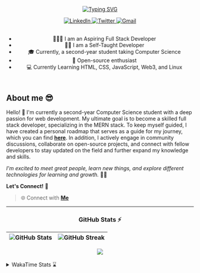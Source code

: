 
<header align="left">
  
[![Typing SVG](https://readme-typing-svg.demolab.com?font=poppins&weight=900&size=32&duration=4000&pause=800&color=FDFDFD&vCenter=true&width=800&lines=Welcome+to+my+GitHub+profile!+%F0%9F%91%8B;Let's+Connect!+%F0%9F%A4%9D)](https://git.io/typing-svg)
    
<section>
    <a href="https://www.linkedin.com/in/jfmartinz/">
    <img src="https://img.shields.io/badge/let's%20connect-LinkedIn-4d4f73?style=for-the-badge&amp;logo=linkedin&amp;logoColor=2677c8" alt="LinkedIn">
  </a>
  <a href="https://twitter.com/jfmartinz">
    <img src="https://img.shields.io/badge/follow%20Me-Twitter-4d4f73?style=for-the-badge&amp;logo=twitter&amp;logoColor=1d9bf0" alt="Twitter">
  </a>
  <a href="mailto:se.josephmartin@gmail.com">
    <img src="https://img.shields.io/badge/let's%20talk-gmail-4d4f73?style=for-the-badge&amp;logo=gmail&amp;logoColor=ea4335" alt="Gmail">
  </a>
</section><br>


- 🧑🏽‍💻 I am an Aspiring Full Stack Developer
- ✍🏼 I am a Self-Taught Developer
- 🎓 Currently, a second-year student taking Computer Science 
- 🌟 Open-source enthusiast   
- 💻 Currently Learning HTML, CSS, JavaScript, Web3, and Linux
</header>


  

<section align="left">

## About me 😎

Hello! 👋 I'm currently a second-year Computer Science student with a deep passion for web development. My ultimate goal is to become a skilled full stack developer, specializing in the MERN stack. To keep myself guided, I have created a personal roadmap that serves as a guide for my journey, which you can find [**here**](https://github.com/jfmartinz/mern-stack). In addition, I actively engage in community discussions, collaborate on open-source projects, and connect with fellow developers to stay updated on the field and further expand my knowledge and skills.

*I'm excited to meet great people, learn new things, and explore different technologies for learning and growth.* 🚀💫

**Let's Connect!** 🙌

> 🌐 Connect with  [**Me**](https://linkfree.io/jfmartinz) 
</section>

---



<section align="center">

<!-- 
#### 💻 Technology stack 
  <table>
<tr>
<th> 
  <a href="https://www.mongodb.com/">
    <img src="https://img.shields.io/badge/MongoDB-4d4f73?style=for-the-badge&logo=mongodb&logoColor=76ac65">
  </a>
</th>
<th>
  <a href="https://expressjs.com/">
    <img src="https://img.shields.io/badge/Express.js-4d4f73?style=for-the-badge&logo=express&logoColor=76ac65">
  </a>
</th>
<th>
  <a href="https://react.dev/">  
    <img src="https://img.shields.io/badge/React-4d4f73?style=for-the-badge&logo=react&logoColor=ffff">
  </a>
</th>
<th> 
  <a href="https://nodejs.org/en">    
    <img src="https://img.shields.io/badge/Node.js-4d4f73?style=for-the-badge&logo=nodedotjs&logoColor=76ac65">
  </a>
</th>


</tr>
</table>
-->

### GitHub Stats ⚡

| ![GitHub Stats](https://github-readme-stats.vercel.app/api?username=jfmartinz&show_icons=true&theme=tokyonight&hide_border=true&include_all_commits=false&count_private=false) | ![GitHub Streak](https://github-readme-streak-stats.herokuapp.com/?user=jfmartinz&theme=tokyonight&hide_border=true) |
| --- | --- |

<!-- Visit https://committers.top/ to learn more about this -->
<a href="https://committers.top/philippines#jfmartinz">
          <img src="https://img.shields.io/static/v1?label=Most active GitHub users in PH&labelColor=4d4f73&message=➦&color=38bdae&style=for-the-badge&logo=github&logoColor=fffff"/>
</a>
        
</section>

<br>

<!-- To generate your own WakaTimem in your README profile.
Visit this repo: https://github.com/anmol098/waka-readme-stats -->
<details>
  
 <summary>  WakaTime Stats ⌛ </summary><br>
   
<!--START_SECTION:jfmartinz-->
![Code Time](http://img.shields.io/badge/Code%20Time-84%20hrs%2058%20mins-blue)

**I'm a Night 🦉** 

```text
🌞 Morning                121 commits         █████░░░░░░░░░░░░░░░░░░░░   19.58 % 
🌆 Daytime                183 commits         ███████░░░░░░░░░░░░░░░░░░   29.61 % 
🌃 Evening                281 commits         ███████████░░░░░░░░░░░░░░   45.47 % 
🌙 Night                  33 commits          █░░░░░░░░░░░░░░░░░░░░░░░░   05.34 % 
```
📅 **I'm Most Productive on Thursday** 

```text
Monday                   90 commits          ████░░░░░░░░░░░░░░░░░░░░░   14.56 % 
Tuesday                  75 commits          ███░░░░░░░░░░░░░░░░░░░░░░   12.14 % 
Wednesday                93 commits          ████░░░░░░░░░░░░░░░░░░░░░   15.05 % 
Thursday                 125 commits         █████░░░░░░░░░░░░░░░░░░░░   20.23 % 
Friday                   75 commits          ███░░░░░░░░░░░░░░░░░░░░░░   12.14 % 
Saturday                 83 commits          ███░░░░░░░░░░░░░░░░░░░░░░   13.43 % 
Sunday                   77 commits          ███░░░░░░░░░░░░░░░░░░░░░░   12.46 % 
```


📊 **This Week I Spent My Time On** 

```text
💬 Programming Languages: 
Markdown                 9 hrs 7 mins        ████████████████░░░░░░░░░   65.38 % 
JavaScript               4 hrs 36 mins       ████████░░░░░░░░░░░░░░░░░   32.97 % 
Other                    13 mins             ░░░░░░░░░░░░░░░░░░░░░░░░░   01.65 % 
```


<!--END_SECTION:jfmartinz-->
</details>

